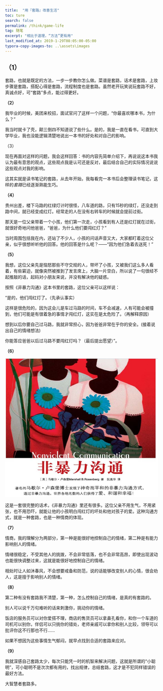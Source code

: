 ```yaml
---
title:  "用『套路』改善生活"
toc: ture
search: false
permalink: /think/game-life
tag: 随笔
excerpt: "相比于道理，“方法”更有用"
last_modified_at: 2019-1-29T08:05:00-05:00
typora-copy-images-to: ..\assets\images
---
```


## （1） 

套路，也就是既定的方法，一步一步教你怎么做。菜谱是套路，话术是套路，上妆步骤是套路，搭配心得是套路，流程制度也是套路。虽然老开玩笑说玩套路不好，真诚点好，可“套路”多点，能过得更好。

**（2）**

我毕业的时候，美团来校招，面试官问了这样一个问题，“你最喜欢哪本书，为什么？”

我当时就卡了壳，颠三倒四不知道说了些什么。是的，我是一直在看书，可直到大学毕业，我也没能逻辑清楚地说出一本书的好处和对自己的影响。

（3）

现在再面对这样的问题，我会这样回答：书的内容先简单介绍下，再说说这本书我认为最有意思的观点，这些观点我是认可还是反对，最后结合自己的实际情况说说这些观点对我的影响。

这其实就是读书笔记的套路，从去年开始，我每看完一本书后会整理读书笔记，这样的*套路*已经逐渐熟能生巧。

**（4）**

贵州出差，楼下马路的红绿灯计时很怪，八车道的路，只有15秒的绿灯，还没走到路中间，就已经变成红灯。经常走的人在没有右转车的时候就会提前过街。

那天是一位父亲带着一个小孩，他们第一次走，小孩看到有人还是红灯就在过街，就很好奇地问他爸爸，“爸爸，为什么他们要闯红灯？”

当时周围包括我在内，还站了不少人，小孩的问话声音又大，大家都盯着这位父亲，似乎很想听听他的回答。他的回答是什么呢？——“因为他们急着去送死！”

**（5）**

我想，这位父亲先是恼怒那些不守交规的人，带坏了小孩，又被我们这么多人看着，有些窘迫，就像突然被推到了发言席上，大脑一片空白，所以说了一句很经不起推敲的话，起码对小朋友来说，并没有解决他的疑惑。

按照《非暴力沟通》这本书里的套路，这位父亲可以这样说：

“是的，他们闯红灯了。（先承认事实）

这样是很危险的，因为这会儿是车过马路的时间，车不会减速，人有可能会被撞到，他们可能是有很着急的事情才闯红灯，这实在是太危险了。（再解释原因）

想到以后你要自己过马路，我就非常担心，因为爸爸非常在乎你的安全。(接着说出自己的情绪想法)

你能答应爸爸以后过马路不要闯红灯吗？（最后提出愿望）”。

**（6）**

![img](../assets/images/640.jpg)

这是一套很完整的话术，《非暴力沟通》里还有很多。这位父亲不用生气，不用紧张，也不用恐吓，就能让他的小孩明白闯红灯的坏处和他对孩子的爱。这种沟通方式，就是一种套路，也是一种情商的体现。

**（7）**

情商，我的理解分为两部分，第一种是能很好地控制自己的情绪，第二种是有能力影响别人的情绪。

情绪很稳定，不受其他人的挑拨，不会非常低落，也不会非常高昂，即使出现波动也能很快调整过来，这就是能很好地控制自己的情绪。

相处时让人如沐春风，不会想要戒备和防范，说的话能够改变别人的心情，很会劝人，这是擅于影响别人的情绪。

**（8）**

第二种有没有套路我不清楚，第一种，怎么控制自己的情绪，是真的有套路的。

别人可以说千万句难听的话来刺激你，挑动你的情绪。

饭店的服务员可以对你爱搭不理，商店的售货员可以拿鼻孔看你，和你一个车道的司机可以别你，伴侣可以只挑你的错处，老师亲戚可以拿你和别人比较，领导可以批评你这不行那也不行……

如果不想因为这些事情生气郁闷，就早点找到合适的套路来应对。

**（9）**

我就深感自己套路太少，每次只能凭一时的机智来解决问题，这就是所谓的“小聪明”，可小聪明不是次次都有用的，找出规律，总结套路，这才是不犯同样错误的最好方法。

大智慧者套路多。

